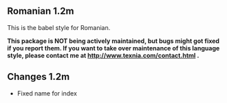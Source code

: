 Romanian 1.2m
--------------

This is the babel style for Romanian.

**This package is NOT being actively maintained, but bugs might
got fixed if you report them. If you want to take over maintenance
of this language style, please contact me at
http://www.texnia.com/contact.html .**

Changes 1.2m
------------
* Fixed name for index


